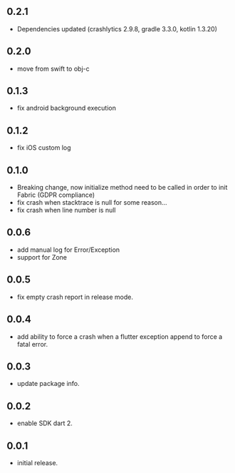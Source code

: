 ## 0.2.1

* Dependencies updated (crashlytics 2.9.8, gradle 3.3.0, kotlin 1.3.20)

## 0.2.0
* move from swift to obj-c

## 0.1.3
* fix android background execution

## 0.1.2
* fix iOS custom log

## 0.1.0
* Breaking change, now initialize method need to be called in order to init Fabric (GDPR compliance)
* fix crash when stacktrace is null for some reason...
* fix crash when line number is null

## 0.0.6

* add manual log for Error/Exception
* support for Zone 

## 0.0.5

* fix empty crash report in release mode.

## 0.0.4

* add ability to force a crash when a flutter exception append to force a fatal error.

## 0.0.3

* update package info.

## 0.0.2

* enable SDK dart 2.

## 0.0.1

* initial release.
